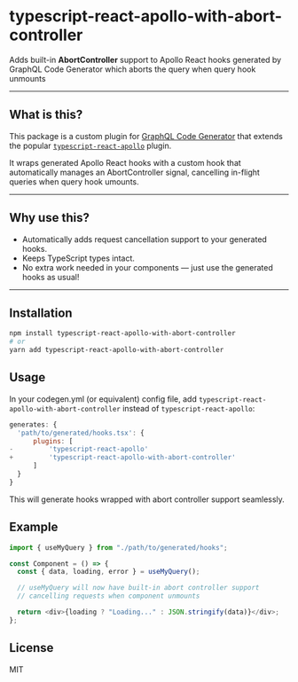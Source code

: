 # typescript-react-apollo-with-abort-controller

Adds built-in **AbortController** support to Apollo React hooks generated by GraphQL Code Generator which aborts the query when query hook unmounts

---

## What is this?

This package is a custom plugin for [GraphQL Code Generator](https://www.graphql-code-generator.com/) that extends the popular [`typescript-react-apollo`](https://github.com/dotansimha/graphql-code-generator-community/tree/main/packages/plugins/typescript/react-apollo) plugin.

It wraps generated Apollo React hooks with a custom hook that automatically manages an AbortController signal, cancelling in-flight queries when query hook umounts.

---

## Why use this?

- Automatically adds request cancellation support to your generated hooks.
- Keeps TypeScript types intact.
- No extra work needed in your components — just use the generated hooks as usual!

---

## Installation

```bash
npm install typescript-react-apollo-with-abort-controller
# or
yarn add typescript-react-apollo-with-abort-controller
```

## Usage

In your codegen.yml (or equivalent) config file, add `typescript-react-apollo-with-abort-controller` instead of `typescript-react-apollo`:

```js
generates: {
  'path/to/generated/hooks.tsx': {
      plugins: [
-         'typescript-react-apollo'
+         'typescript-react-apollo-with-abort-controller'
      ]
  }
}
```

This will generate hooks wrapped with abort controller support seamlessly.

## Example

```js
import { useMyQuery } from "./path/to/generated/hooks";

const Component = () => {
  const { data, loading, error } = useMyQuery();

  // useMyQuery will now have built-in abort controller support
  // cancelling requests when component unmounts

  return <div>{loading ? "Loading..." : JSON.stringify(data)}</div>;
};
```

## License

MIT
